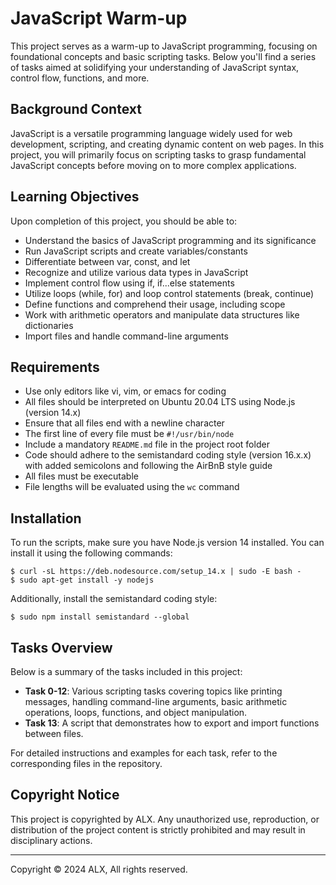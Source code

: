 # JavaScript Warm-up

This project serves as a warm-up to JavaScript programming, focusing on foundational concepts and basic scripting tasks. Below you'll find a series of tasks aimed at solidifying your understanding of JavaScript syntax, control flow, functions, and more.

## Background Context

JavaScript is a versatile programming language widely used for web development, scripting, and creating dynamic content on web pages. In this project, you will primarily focus on scripting tasks to grasp fundamental JavaScript concepts before moving on to more complex applications.

## Learning Objectives

Upon completion of this project, you should be able to:

- Understand the basics of JavaScript programming and its significance
- Run JavaScript scripts and create variables/constants
- Differentiate between var, const, and let
- Recognize and utilize various data types in JavaScript
- Implement control flow using if, if...else statements
- Utilize loops (while, for) and loop control statements (break, continue)
- Define functions and comprehend their usage, including scope
- Work with arithmetic operators and manipulate data structures like dictionaries
- Import files and handle command-line arguments

## Requirements

- Use only editors like vi, vim, or emacs for coding
- All files should be interpreted on Ubuntu 20.04 LTS using Node.js (version 14.x)
- Ensure that all files end with a newline character
- The first line of every file must be `#!/usr/bin/node`
- Include a mandatory `README.md` file in the project root folder
- Code should adhere to the semistandard coding style (version 16.x.x) with added semicolons and following the AirBnB style guide
- All files must be executable
- File lengths will be evaluated using the `wc` command

## Installation

To run the scripts, make sure you have Node.js version 14 installed. You can install it using the following commands:

```
$ curl -sL https://deb.nodesource.com/setup_14.x | sudo -E bash -
$ sudo apt-get install -y nodejs
```

Additionally, install the semistandard coding style:

```
$ sudo npm install semistandard --global
```

## Tasks Overview

Below is a summary of the tasks included in this project:

- **Task 0-12**: Various scripting tasks covering topics like printing messages, handling command-line arguments, basic arithmetic operations, loops, functions, and object manipulation.
- **Task 13**: A script that demonstrates how to export and import functions between files.

For detailed instructions and examples for each task, refer to the corresponding files in the repository.

## Copyright Notice

This project is copyrighted by ALX. Any unauthorized use, reproduction, or distribution of the project content is strictly prohibited and may result in disciplinary actions.

---
Copyright © 2024 ALX, All rights reserved.
